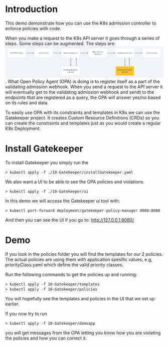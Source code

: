 # Introduction 
This demo demonstrate how you can use the K8s admission controller to enforce policies with code.

When you make a request to the K8s API server it goes through a series of steps. Some steps can be augmented. The steps are:
![Pipeline](/Images/API-Server-pipeline.png). What Open Policy Agent (OPA) is doing is to register itself as a part of the validating admission webhook. When you send a request to the API server it will eventually get to the validating admission webhook and sendt to the endpoints that are registered as a query, the OPA will answer yes/no based on its rules and data.

To easily use OPA with its constraints and templates in K8s we can use the Gatekeeper project. It creates Custom Resource Definitions (CRDs) so you can create the constraints and templates just as you would create a regular K8s Deployment.

# Install Gatekeeper
To install Gatekeeper you simply run the 

```
> kubectl apply -f ./10-Gatekeeper/installGatekeeper.yaml
```
We also want a UI to be able to see the OPA policies and violations.

```
> kubectl apply -f ./10-Gatekeeper/ui
```

In this demo we will access the Gatekeeper ui tool with:
````
> kubectl port-forward deployment/gatekeeper-policy-manager 8080:8080
````

And then you can see the UI if you go to: http://127.0.0.1:8080/

# Demo
If you look in the policies folder you will find the templates for our 2 policies. The actual policies are using them with application spesific values, e.g, priorityClass.yaml which define the valid priority classes.

Run the following commands to get the policies up and running:
````
> kubectl apply -f 10-Gatekeeper/templates
> kubectl apply -f 10-Gatekeeper/policies
````

You will hopefully see the templates and policies in the UI that we set up earlier.

If you now try to run
````
> kubectl apply -f 10-Gatekeeper/demoapp
````
you will get messages from the OPA letting you know how you are violating the policies and how you can correct it.